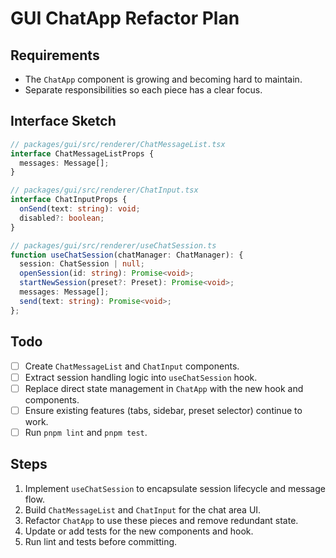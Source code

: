 # GUI ChatApp Refactor Plan

## Requirements
- The `ChatApp` component is growing and becoming hard to maintain.
- Separate responsibilities so each piece has a clear focus.

## Interface Sketch
```ts
// packages/gui/src/renderer/ChatMessageList.tsx
interface ChatMessageListProps {
  messages: Message[];
}

// packages/gui/src/renderer/ChatInput.tsx
interface ChatInputProps {
  onSend(text: string): void;
  disabled?: boolean;
}

// packages/gui/src/renderer/useChatSession.ts
function useChatSession(chatManager: ChatManager): {
  session: ChatSession | null;
  openSession(id: string): Promise<void>;
  startNewSession(preset?: Preset): Promise<void>;
  messages: Message[];
  send(text: string): Promise<void>;
};
```

## Todo
- [ ] Create `ChatMessageList` and `ChatInput` components.
- [ ] Extract session handling logic into `useChatSession` hook.
- [ ] Replace direct state management in `ChatApp` with the new hook and components.
- [ ] Ensure existing features (tabs, sidebar, preset selector) continue to work.
- [ ] Run `pnpm lint` and `pnpm test`.

## Steps
1. Implement `useChatSession` to encapsulate session lifecycle and message flow.
2. Build `ChatMessageList` and `ChatInput` for the chat area UI.
3. Refactor `ChatApp` to use these pieces and remove redundant state.
4. Update or add tests for the new components and hook.
5. Run lint and tests before committing.

